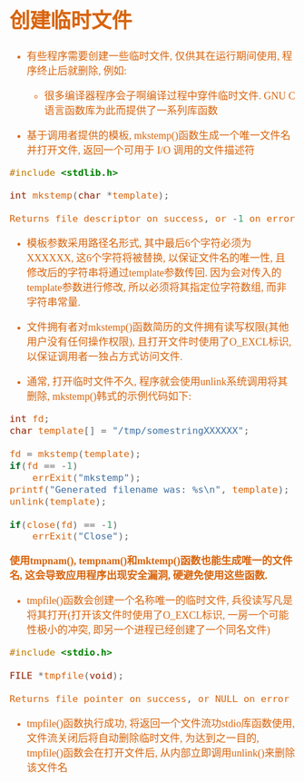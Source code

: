 <font size=4 color=#D8650D face="微软雅黑">

# 创建临时文件

+ 有些程序需要创建一些临时文件, 仅供其在运行期间使用, 程序终止后就删除, 例如:
	+ 很多编译器程序会子啊编译过程中穿件临时文件. GNU C语言函数库为此而提供了一系列库函数

+ 基于调用者提供的模板, mkstemp()函数生成一个唯一文件名并打开文件, 返回一个可用于 I/O 调用的文件描述符

```c
#include <stdlib.h>

int mkstemp(char *template);

Returns file descriptor on success, or -1 on error 
```

+ 模板参数采用路径名形式, 其中最后6个字符必须为XXXXXX, 这6个字符将被替换, 以保证文件名的唯一性, 且修改后的字符串将通过template参数传回. 因为会对传入的template参数进行修改, 所以必须将其指定位字符数组, 而非字符串常量.
+ 文件拥有者对mkstemp()函数简历的文件拥有读写权限(其他用户没有任何操作权限), 且打开文件时使用了O_EXCL标识, 以保证调用者一独占方式访问文件.

+ 通常, 打开临时文件不久, 程序就会使用unlink系统调用将其删除, mkstemp()韩式的示例代码如下:
	
```c
int fd;
char template[] = "/tmp/somestringXXXXXX";

fd = mkstemp(template);
if(fd == -1)
	errExit("mkstemp");
printf("Generated filename was: %s\n", template);
unlink(template);

if(close(fd) == -1)
	errExit("Close");
```

**使用tmpnam(), tempnam()和mktemp()函数也能生成唯一的文件名, 这会导致应用程序出现安全漏洞, 硬避免使用这些函数.**

+ tmpfile()函数会创建一个名称唯一的临时文件, 兵役读写凡是将其打开(打开该文件时使用了O_EXCL标识, 一房一个可能性极小的冲突, 即另一个进程已经创建了一个同名文件)

```c
#include <stdio.h>

FILE *tmpfile(void);

Returns file pointer on success, or NULL on error
```

+ tmpfile()函数执行成功, 将返回一个文件流功stdio库函数使用, 文件流关闭后将自动删除临时文件, 为达到之一目的, tmpfile()函数会在打开文件后, 从内部立即调用unlink()来删除该文件名
